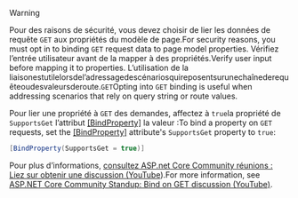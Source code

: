 > [!WARNING]
> <span data-ttu-id="550be-101">Pour des raisons de sécurité, vous devez choisir de lier les données de requête `GET` aux propriétés du modèle de page.</span><span class="sxs-lookup"><span data-stu-id="550be-101">For security reasons, you must opt in to binding `GET` request data to page model properties.</span></span> <span data-ttu-id="550be-102">Vérifiez l’entrée utilisateur avant de la mapper à des propriétés.</span><span class="sxs-lookup"><span data-stu-id="550be-102">Verify user input before mapping it to properties.</span></span> <span data-ttu-id="550be-103">L’utilisation de la liaisonestutilelorsdel’adressagedescénariosquireposentsurunechaînederequêteoudesvaleursderoute.`GET`</span><span class="sxs-lookup"><span data-stu-id="550be-103">Opting into `GET` binding is useful when addressing scenarios that rely on query string or route values.</span></span>
>
> <span data-ttu-id="550be-104">Pour lier une propriété à `GET` des demandes, affectez à `true`la propriété de `SupportsGet` l’attribut [[BindProperty]](xref:Microsoft.AspNetCore.Mvc.BindPropertyAttribute) la valeur :</span><span class="sxs-lookup"><span data-stu-id="550be-104">To bind a property on `GET` requests, set the [[BindProperty]](xref:Microsoft.AspNetCore.Mvc.BindPropertyAttribute) attribute's `SupportsGet` property to `true`:</span></span>
>
> ```csharp
> [BindProperty(SupportsGet = true)]
> ```
>
> <span data-ttu-id="550be-105">Pour plus d’informations, [consultez ASP.net Core Community réunions : Liez sur obtenir une discussion (YouTube](https://www.youtube.com/watch?v=p7iHB9V-KVU&feature=youtu.be&t=54m27s)).</span><span class="sxs-lookup"><span data-stu-id="550be-105">For more information, see [ASP.NET Core Community Standup: Bind on GET discussion (YouTube)](https://www.youtube.com/watch?v=p7iHB9V-KVU&feature=youtu.be&t=54m27s).</span></span>
